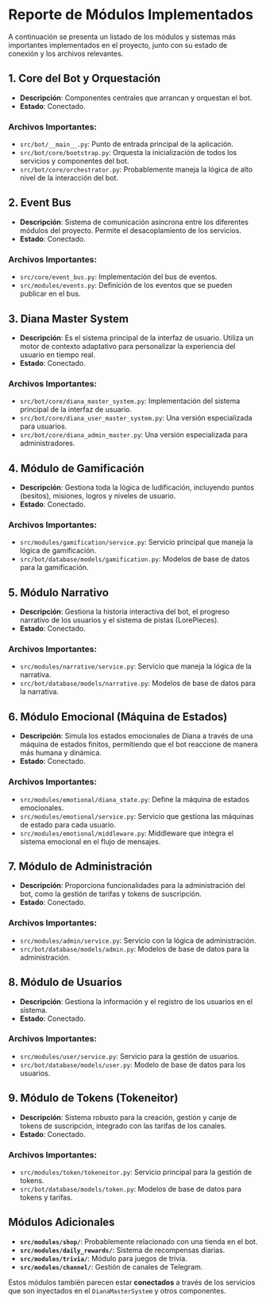 # Reporte de Módulos Implementados

A continuación se presenta un listado de los módulos y sistemas más importantes implementados en el proyecto, junto con su estado de conexión y los archivos relevantes.

## 1. Core del Bot y Orquestación

-   **Descripción**: Componentes centrales que arrancan y orquestan el bot.
-   **Estado**: Conectado.

### Archivos Importantes:

-   `src/bot/__main__.py`: Punto de entrada principal de la aplicación.
-   `src/bot/core/bootstrap.py`: Orquesta la inicialización de todos los servicios y componentes del bot.
-   `src/bot/core/orchestrator.py`: Probablemente maneja la lógica de alto nivel de la interacción del bot.

## 2. Event Bus

-   **Descripción**: Sistema de comunicación asíncrona entre los diferentes módulos del proyecto. Permite el desacoplamiento de los servicios.
-   **Estado**: Conectado.

### Archivos Importantes:

-   `src/core/event_bus.py`: Implementación del bus de eventos.
-   `src/modules/events.py`: Definición de los eventos que se pueden publicar en el bus.

## 3. Diana Master System

-   **Descripción**: Es el sistema principal de la interfaz de usuario. Utiliza un motor de contexto adaptativo para personalizar la experiencia del usuario en tiempo real.
-   **Estado**: Conectado.

### Archivos Importantes:

-   `src/bot/core/diana_master_system.py`: Implementación del sistema principal de la interfaz de usuario.
-   `src/bot/core/diana_user_master_system.py`: Una versión especializada para usuarios.
-   `src/bot/core/diana_admin_master.py`: Una versión especializada para administradores.

## 4. Módulo de Gamificación

-   **Descripción**: Gestiona toda la lógica de ludificación, incluyendo puntos (besitos), misiones, logros y niveles de usuario.
-   **Estado**: Conectado.

### Archivos Importantes:

-   `src/modules/gamification/service.py`: Servicio principal que maneja la lógica de gamificación.
-   `src/bot/database/models/gamification.py`: Modelos de base de datos para la gamificación.

## 5. Módulo Narrativo

-   **Descripción**: Gestiona la historia interactiva del bot, el progreso narrativo de los usuarios y el sistema de pistas (LorePieces).
-   **Estado**: Conectado.

### Archivos Importantes:

-   `src/modules/narrative/service.py`: Servicio que maneja la lógica de la narrativa.
-   `src/bot/database/models/narrative.py`: Modelos de base de datos para la narrativa.

## 6. Módulo Emocional (Máquina de Estados)

-   **Descripción**: Simula los estados emocionales de Diana a través de una máquina de estados finitos, permitiendo que el bot reaccione de manera más humana y dinámica.
-   **Estado**: Conectado.

### Archivos Importantes:

-   `src/modules/emotional/diana_state.py`: Define la máquina de estados emocionales.
-   `src/modules/emotional/service.py`: Servicio que gestiona las máquinas de estado para cada usuario.
-   `src/modules/emotional/middleware.py`: Middleware que integra el sistema emocional en el flujo de mensajes.

## 7. Módulo de Administración

-   **Descripción**: Proporciona funcionalidades para la administración del bot, como la gestión de tarifas y tokens de suscripción.
-   **Estado**: Conectado.

### Archivos Importantes:

-   `src/modules/admin/service.py`: Servicio con la lógica de administración.
-   `src/bot/database/models/admin.py`: Modelos de base de datos para la administración.

## 8. Módulo de Usuarios

-   **Descripción**: Gestiona la información y el registro de los usuarios en el sistema.
-   **Estado**: Conectado.

### Archivos Importantes:

-   `src/modules/user/service.py`: Servicio para la gestión de usuarios.
-   `src/bot/database/models/user.py`: Modelo de base de datos para los usuarios.

## 9. Módulo de Tokens (Tokeneitor)

-   **Descripción**: Sistema robusto para la creación, gestión y canje de tokens de suscripción, integrado con las tarifas de los canales.
-   **Estado**: Conectado.

### Archivos Importantes:

-   `src/modules/token/tokeneitor.py`: Servicio principal para la gestión de tokens.
-   `src/bot/database/models/token.py`: Modelos de base de datos para tokens y tarifas.

## Módulos Adicionales

-   **`src/modules/shop/`**: Probablemente relacionado con una tienda en el bot.
-   **`src/modules/daily_rewards/`**: Sistema de recompensas diarias.
-   **`src/modules/trivia/`**: Módulo para juegos de trivia.
-   **`src/modules/channel/`**: Gestión de canales de Telegram.

Estos módulos también parecen estar **conectados** a través de los servicios que son inyectados en el `DianaMasterSystem` y otros componentes.
